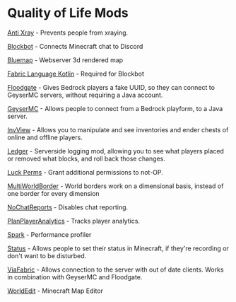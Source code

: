 # Quality of Life Mods

[Anti Xray](https://www.curseforge.com/minecraft/mc-mods/antixray) - Prevents people from xraying.

[Blockbot](https://modrinth.com/mod/blockbot) - Connects Minecraft chat to Discord

[Bluemap](https://github.com/BlueMap-Minecraft/BlueMap) - Webserver 3d rendered map&#x20;

[Fabric Language Kotlin](https://www.curseforge.com/minecraft/mc-mods/fabric-language-kotlin) - Required for Blockbot

[Floodgate](https://github.com/GeyserMC/Floodgate-Fabric) - Gives Bedrock players a fake UUID, so they can connect to GeyserMC servers, without requiring a Java account.

[GeyserMC](https://wiki.geysermc.org/other/geyser-fabric/) - Allows people to connect from a Bedrock playform, to a Java server.&#x20;

[InvView](https://www.curseforge.com/minecraft/mc-mods/inv-view) - Allows you to manipulate and see inventories and ender chests of online and offline players.

[Ledger](https://www.curseforge.com/minecraft/mc-mods/ledger) - Serverside logging mod, allowing you to see what players placed or removed what blocks, and roll back those changes.

[Luck Perms](https://luckperms.net/download) - Grant additional permissions to not-OP.

[MultiWorldBorder](https://www.curseforge.com/minecraft/mc-mods/world-border-fix) - World borders work on a dimensional basis, instead of one border for every dimension

[NoChatReports](https://www.curseforge.com/minecraft/mc-mods/no-chat-reports) - Disables chat reporting.

[PlanPlayerAnalytics](https://github.com/plan-player-analytics/Plan) - Tracks player analytics.&#x20;

[Spark](https://www.curseforge.com/minecraft/mc-mods/spark) - Performance profiler

[Status](https://github.com/henkelmax/status) - Allows people to set their status in Minecraft, if they're recording or don't want to be disturbed.&#x20;

[ViaFabric](https://www.curseforge.com/minecraft/mc-mods/viafabric) - Allows connection to the server with out of date clients. Works in combination with GeyserMC and Floodgate.

[WorldEdit](https://www.curseforge.com/minecraft/mc-mods/worldedit) - Minecraft Map Editor
